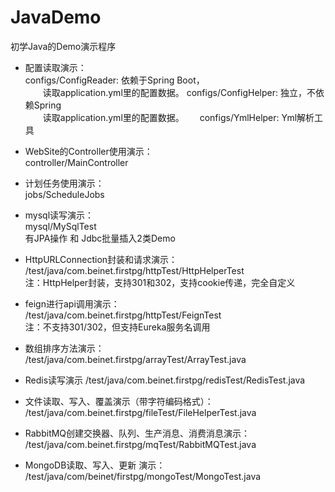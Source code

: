 # JavaDemo
初学Java的Demo演示程序

- 配置读取演示：  
configs/ConfigReader: 依赖于Spring Boot，  
　　读取application.yml里的配置数据。
configs/ConfigHelper: 独立，不依赖Spring  
　　读取application.yml里的配置数据。　　
configs/YmlHelper: Yml解析工具    

- WebSite的Controller使用演示：  
controller/MainController

- 计划任务使用演示：  
jobs/ScheduleJobs

- mysql读写演示：  
mysql/MySqlTest  
有JPA操作 和 Jdbc批量插入2类Demo

- HttpURLConnection封装和请求演示：  
/test/java/com.beinet.firstpg/httpTest/HttpHelperTest  
注：HttpHelper封装，支持301和302，支持cookie传递，完全自定义  

- feign进行api调用演示：  
/test/java/com.beinet.firstpg/httpTest/FeignTest  
注：不支持301/302，但支持Eureka服务名调用

- 数组排序方法演示：  
/test/java/com.beinet.firstpg/arrayTest/ArrayTest.java

- Redis读写演示
/test/java/com.beinet.firstpg/redisTest/RedisTest.java

- 文件读取、写入、覆盖演示（带字符编码格式）：
/test/java/com.beinet.firstpg/fileTest/FileHelperTest.java  

- RabbitMQ创建交换器、队列、生产消息、消费消息演示：
/test/java/com.beinet.firstpg/mqTest/RabbitMQTest.java

- MongoDB读取、写入、更新 演示：
/test/java/com/beinet/firstpg/mongoTest/MongoTest.java